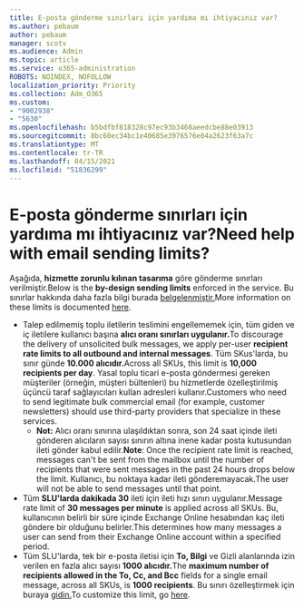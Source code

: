 ```yaml
---
title: E-posta gönderme sınırları için yardıma mı ihtiyacınız var?
ms.author: pebaum
author: pebaum
manager: scotv
ms.audience: Admin
ms.topic: article
ms.service: o365-administration
ROBOTS: NOINDEX, NOFOLLOW
localization_priority: Priority
ms.collection: Adm_O365
ms.custom:
- "9002938"
- "5630"
ms.openlocfilehash: b5bdfbf818328c97ec93b3468aeedcbe88e03913
ms.sourcegitcommit: 8bc60ec34bc1e40685e3976576e04a2623f63a7c
ms.translationtype: MT
ms.contentlocale: tr-TR
ms.lasthandoff: 04/15/2021
ms.locfileid: "51836299"
---
```

# <a name="need-help-with-email-sending-limits"></a><span data-ttu-id="6ddaf-102">E-posta gönderme sınırları için yardıma mı ihtiyacınız var?</span><span class="sxs-lookup"><span data-stu-id="6ddaf-102">Need help with email sending limits?</span></span>

<span data-ttu-id="6ddaf-103">Aşağıda, **hizmette zorunlu kılınan tasarıma** göre gönderme sınırları verilmiştir.</span><span class="sxs-lookup"><span data-stu-id="6ddaf-103">Below is the **by-design sending limits** enforced in the service.</span></span> <span data-ttu-id="6ddaf-104">Bu sınırlar hakkında daha fazla bilgi burada [belgelenmiştir.](https://docs.microsoft.com/office365/servicedescriptions/exchange-online-service-description/exchange-online-limits#receiving-and-sending-limits)</span><span class="sxs-lookup"><span data-stu-id="6ddaf-104">More information on these limits is documented [here](https://docs.microsoft.com/office365/servicedescriptions/exchange-online-service-description/exchange-online-limits#receiving-and-sending-limits).</span></span>

- <span data-ttu-id="6ddaf-105">Talep edilmemiş toplu iletilerin teslimini engellememek için, tüm giden ve iç iletilere kullanıcı başına **alıcı oranı sınırları uygulanır.**</span><span class="sxs-lookup"><span data-stu-id="6ddaf-105">To discourage the delivery of unsolicited bulk messages, we apply per-user **recipient rate limits to all outbound and internal messages**.</span></span> <span data-ttu-id="6ddaf-106">Tüm SKus'larda, bu sınır günde **10.000 alıcıdır.**</span><span class="sxs-lookup"><span data-stu-id="6ddaf-106">Across all SKUs, this limit is **10,000 recipients per day**.</span></span>  <span data-ttu-id="6ddaf-107">Yasal toplu ticari e-posta göndermesi gereken müşteriler (örneğin, müşteri bültenleri) bu hizmetlerde özelleştirilmiş üçüncü taraf sağlayıcıları kullan adresleri kullanır.</span><span class="sxs-lookup"><span data-stu-id="6ddaf-107">Customers who need to send legitimate bulk commercial email (for example, customer newsletters) should use third-party providers that specialize in these services.</span></span>
    - <span data-ttu-id="6ddaf-108">**Not:** Alıcı oranı sınırına ulaşıldıktan sonra, son 24 saat içinde ileti gönderen alıcıların sayısı sınırın altına inene kadar posta kutusundan ileti gönder kabul edilir.</span><span class="sxs-lookup"><span data-stu-id="6ddaf-108">**Note**: Once the recipient rate limit is reached, messages can't be sent from the mailbox until the number of recipients that were sent messages in the past 24 hours drops below the limit.</span></span> <span data-ttu-id="6ddaf-109">Kullanıcı, bu noktaya kadar ileti gönderemayacak.</span><span class="sxs-lookup"><span data-stu-id="6ddaf-109">The user will not be able to send messages until that point.</span></span>
- <span data-ttu-id="6ddaf-110">Tüm **SLU'larda dakikada 30** ileti için ileti hızı sınırı uygulanır.</span><span class="sxs-lookup"><span data-stu-id="6ddaf-110">Message rate limit of **30 messages per minute** is applied across all SKUs.</span></span> <span data-ttu-id="6ddaf-111">Bu, kullanıcının belirli bir süre içinde Exchange Online hesabından kaç ileti göndere bir olduğunu belirler.</span><span class="sxs-lookup"><span data-stu-id="6ddaf-111">This determines how many messages a user can send from their Exchange Online account within a specified period.</span></span>
- <span data-ttu-id="6ddaf-112">Tüm SLU'larda, tek bir e-posta iletisi için **To, Bilgi** ve Gizli alanlarında izin verilen en fazla alıcı sayısı **1000 alıcıdır.**</span><span class="sxs-lookup"><span data-stu-id="6ddaf-112">The **maximum number of recipients allowed in the To, Cc, and Bcc** fields for a single email message, across all SKUs, is **1000 recipients**.</span></span> <span data-ttu-id="6ddaf-113">Bu sınırı özelleştirmek için buraya [gidin.](https://techcommunity.microsoft.com/t5/exchange-team-blog/customizable-recipient-limits-in-office-365/ba-p/1183228)</span><span class="sxs-lookup"><span data-stu-id="6ddaf-113">To customize this limit, go [here](https://techcommunity.microsoft.com/t5/exchange-team-blog/customizable-recipient-limits-in-office-365/ba-p/1183228).</span></span>
